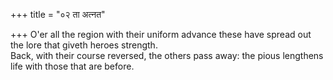 +++
title = "०२ ता अत्नत"

+++
O'er all the region with their uniform advance these have spread out the lore that giveth heroes strength.  
     Back, with their course reversed, the others pass away: the pious lengthens life with those that are before.